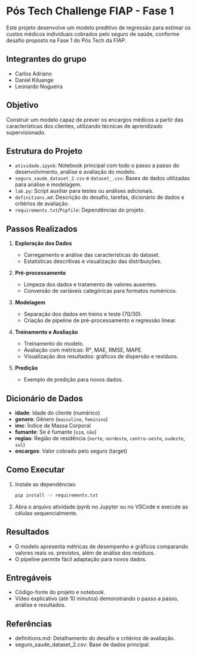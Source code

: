 # Pós Tech Challenge FIAP - Fase 1

Este projeto desenvolve um modelo preditivo de regressão para estimar os custos médicos individuais cobrados pelo seguro de saúde, conforme desafio proposto na Fase 1 do Pós Tech da FIAP.

## Integrantes do grupo

- Carlos Adriano
- Daniel Kiluange
- Leonardo Nogueira

## Objetivo

Construir um modelo capaz de prever os encargos médicos a partir das características dos clientes, utilizando técnicas de aprendizado supervisionado.

## Estrutura do Projeto

- `atividade.ipynb`: Notebook principal com todo o passo a passo do desenvolvimento, análise e avaliação do modelo.
- `seguro_saude_dataset_2.csv` e `dataset_.csv`: Bases de dados utilizadas para análise e modelagem.
- `lab.py`: Script auxiliar para testes ou análises adicionais.
- `definitions.md`: Descrição do desafio, tarefas, dicionário de dados e critérios de avaliação.
- `requirements.txt`/`Pipfile`: Dependências do projeto.

## Passos Realizados

1. **Exploração dos Dados**
   - Carregamento e análise das características do dataset.
   - Estatísticas descritivas e visualização das distribuições.

2. **Pré-processamento**
   - Limpeza dos dados e tratamento de valores ausentes.
   - Conversão de variáveis categóricas para formatos numéricos.

3. **Modelagem**
   - Separação dos dados em treino e teste (70/30).
   - Criação de pipeline de pré-processamento e regressão linear.

4. **Treinamento e Avaliação**
   - Treinamento do modelo.
   - Avaliação com métricas: R², MAE, RMSE, MAPE.
   - Visualização dos resultados: gráficos de dispersão e resíduos.

5. **Predição**
   - Exemplo de predição para novos dados.

## Dicionário de Dados

- **idade**: Idade do cliente (numérico)
- **genero**: Gênero (`masculino`, `feminino`)
- **imc**: Índice de Massa Corporal
- **fumante**: Se é fumante (`sim`, `não`)
- **regiao**: Região de residência (`norte`, `nordeste`, `centro-oeste`, `sudeste`, `sul`)
- **encargos**: Valor cobrado pelo seguro (target)

## Como Executar

1. Instale as dependências:
   ```sh
   pip install -r requirements.txt
   ```
2. Abra o arquivo atividade.ipynb no Jupyter ou no VSCode e execute as células sequencialmente.

## Resultados
- O modelo apresenta métricas de desempenho e gráficos comparando valores reais vs. previstos, além de análise dos resíduos.
- O pipeline permite fácil adaptação para novos dados.

## Entregáveis
- Código-fonte do projeto e notebook.
- Vídeo explicativo (até 10 minutos) demonstrando o passo a passo, análise e resultados.

## Referências
- definitions.md: Detalhamento do desafio e critérios de avaliação.
- seguro_saude_dataset_2.csv: Base de dados principal.